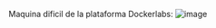 Maquina dificil de la plataforma Dockerlabs:
![image](https://github.com/user-attachments/assets/b9978993-2c53-42c9-8a20-f7aeb0b96ce2)
